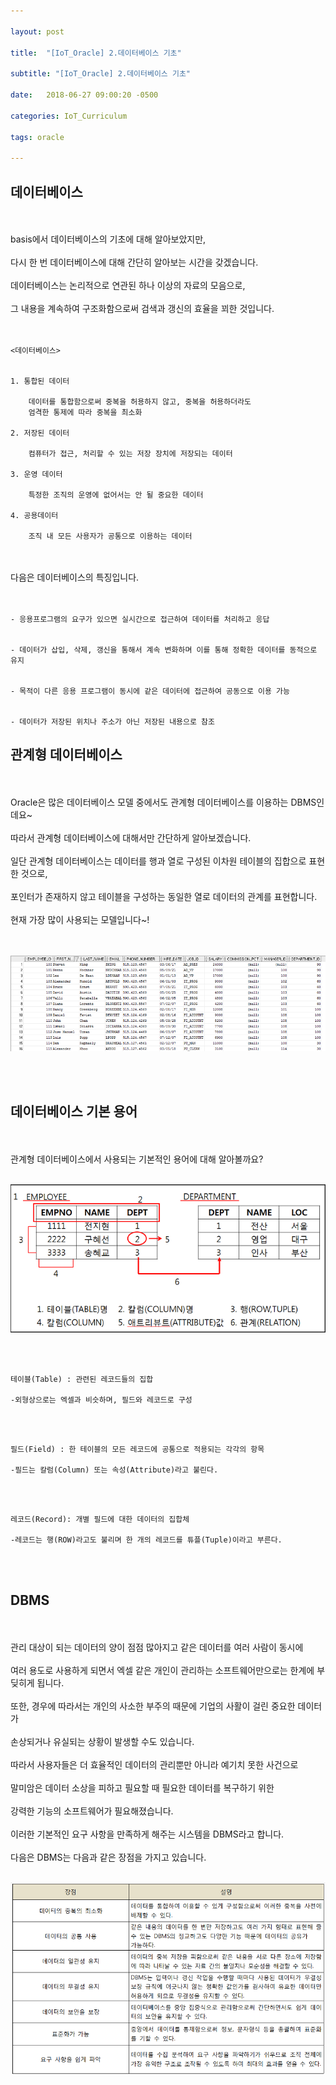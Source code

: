 ```yaml
---

layout: post

title:  "[IoT_Oracle] 2.데이터베이스 기초"

subtitle: "[IoT_Oracle] 2.데이터베이스 기초"

date:   2018-06-27 09:00:20 -0500

categories: IoT_Curriculum

tags: oracle

---
```


## 데이터베이스

<br>
<br>
basis에서 데이터베이스의 기초에 대해 알아보았지만,
<br>
<br>
다시 한 번 데이터베이스에 대해 간단히 알아보는 시간을 갖겠습니다.
<br>
<br>
데이터베이스는 논리적으로 연관된 하나 이상의 자료의 모음으로,
<br>
<br>
그 내용을 계속하여 구조화함으로써 검색과 갱신의 효율을 꾀한 것입니다.
<br>
<br>
<br>

```
<데이터베이스>


1. 통합된 데이터
	
    데이터를 통합함으로써 중복을 허용하지 않고, 중복을 허용하더라도
    엄격한 통제에 따라 중복을 최소화

2. 저장된 데이터
	
    컴퓨터가 접근, 처리할 수 있는 저장 장치에 저장되는 데이터

3. 운영 데이터

	특정한 조직의 운영에 없어서는 안 될 중요한 데이터

4. 공용데이터

	조직 내 모든 사용자가 공통으로 이용하는 데이터
```

<br>
<br>
다음은 데이터베이스의 특징입니다.
<br>
<br>
<br>

```
- 응용프로그램의 요구가 있으면 실시간으로 접근하여 데이터를 처리하고 응답


- 데이터가 삽입, 삭제, 갱신을 통해서 계속 변화하며 이를 통해 정확한 데이터를 동적으로 유지


- 목적이 다른 응용 프로그램이 동시에 같은 데이터에 접근하여 공동으로 이용 가능


- 데이터가 저장된 위치나 주소가 아닌 저장된 내용으로 참조
```

## 관계형 데이터베이스

<br>
<br>
Oracle은 많은 데이터베이스 모델 중에서도 관계형 데이터베이스를 이용하는 DBMS인데요~
<br>
<br>
따라서 관계형 데이터베이스에 대해서만 간단하게 알아보겠습니다.
<br>
<br>
일단 관계형 데이터베이스는 데이터를 행과 열로 구성된 이차원 테이블의 집합으로 표현한 것으로,
<br>
<br>
포인터가 존재하지 않고 테이블을 구성하는 동일한 열로 데이터의 관계를 표현합니다.
<br>
<br>
현재 가장 많이 사용되는 모델입니다~!
<br>
<br>
<br>

![image](/image/Oracle_image/Oracle_image_01.png)

<br>
<br>

## 데이터베이스 기본 용어

<br>
<br>
관계형 데이터베이스에서 사용되는 기본적인 용어에 대해 알아볼까요?
<br>
<br>

![image](/image/Oracle_image/Oracle_image_02.png)

<br>
<br>

```
테이블(Table) : 관련된 레코드들의 집합

-외형상으로는 엑셀과 비슷하며, 필드와 레코드로 구성
```

<br>
<br>

```
필드(Field) : 한 테이블의 모든 레코드에 공통으로 적용되는 각각의 항목

-필드는 칼럼(Column) 또는 속성(Attribute)라고 불린다.
```

<br>
<br>

```
레코드(Record): 개별 필드에 대한 데이터의 집합체

-레코드는 행(ROW)라고도 불리며 한 개의 레코드를 튜플(Tuple)이라고 부른다.
```

<br>
<br>

## DBMS

<br>
<br>
관리 대상이 되는 데이터의 양이 점점 많아지고 같은 데이터를 여러 사람이 동시에
<br>
<br>
여러 용도로 사용하게 되면서 엑셀 같은 개인이 관리하는 소프트웨어만으로는 한계에 부딪히게 됩니다.
<br>
<br>
또한, 경우에 따라서는 개인의 사소한 부주의 때문에 기업의 사활이 걸린 중요한 데이터가
<br>
<br>
손상되거나 유실되는 상황이 발생할 수도 있습니다.
<br>
<br>
따라서 사용자들은 더 효율적인 데이터의 관리뿐만 아니라 예기치 못한 사건으로
<br>
<br>
말미암은 데이터 소상을 피하고 필요할 때 필요한 데이터를 복구하기 위한 
<br>
<br>
강력한 기능의 소프트웨어가 필요해졌습니다.
<br>
<br>
이러한 기본적인 요구 사항을 만족하게 해주는 시스템을 DBMS라고 합니다.
<br>
<br>
다음은 DBMS는 다음과 같은 장점을 가지고 있습니다.
<br>
<br>

![image](/image/Oracle_image/Oracle_image_03.png)


